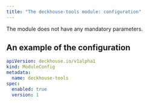 ```yaml
---
title: "The deckhouse-tools module: configuration"
---
```


The module does not have any mandatory parameters.

## An example of the configuration

```yaml
apiVersion: deckhouse.io/v1alpha1
kind: ModuleConfig
metadata:
  name: deckhouse-tools
spec:
  enabled: true
  version: 1
```

<!-- SCHEMA -->
